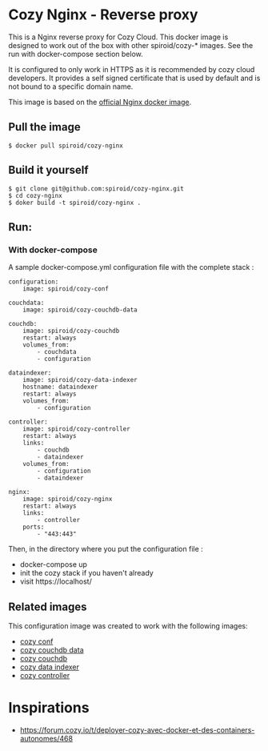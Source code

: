 # Cozy Nginx - Reverse proxy

This is a Nginx reverse proxy for Cozy Cloud. This docker image is designed to work out of the box
with other spiroid/cozy-* images. See the run with docker-compose section below.

It is configured to only work in HTTPS as it is recommended by cozy cloud developers. It provides a
self signed certificate that is used by default and is not bound to a specific domain name.

This image is based on the [official Nginx docker image](https://hub.docker.com/_/nginx/).


## Pull the image

```
$ docker pull spiroid/cozy-nginx
```


## Build it yourself

```
$ git clone git@github.com:spiroid/cozy-nginx.git
$ cd cozy-nginx
$ doker build -t spiroid/cozy-nginx .
```


## Run:

### With docker-compose

A sample docker-compose.yml configuration file with the complete stack :

```
configuration:
    image: spiroid/cozy-conf

couchdata:
    image: spiroid/cozy-couchdb-data

couchdb:
    image: spiroid/cozy-couchdb
    restart: always
    volumes_from:
        - couchdata
        - configuration

dataindexer:
    image: spiroid/cozy-data-indexer
    hostname: dataindexer
    restart: always
    volumes_from:
        - configuration

controller:
    image: spiroid/cozy-controller
    restart: always
    links:
        - couchdb
        - dataindexer
    volumes_from:
        - configuration
        - dataindexer

nginx:
    image: spiroid/cozy-nginx
    restart: always
    links:
        - controller
    ports:
        - "443:443"
```


Then, in the directory where you put the configuration file :

 * docker-compose up
 * init the cozy stack if you haven't already
 * visit https://localhost/

## Related images

This configuration image was created to work with the following images:

  * [cozy conf](https://github.com/spiroid/cozy-conf)
  * [cozy couchdb data](https://github.com/spiroid/cozy-couchdb-data)
  * [cozy couchdb](https://github.com/spiroid/cozy-couchdb)
  * [cozy data indexer](https://github.com/spiroid/cozy-data-indexer)
  * [cozy controller](https://github.com/spiroid/cozy-controller)


# Inspirations

 * https://forum.cozy.io/t/deployer-cozy-avec-docker-et-des-containers-autonomes/468
